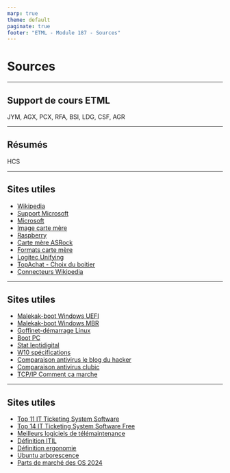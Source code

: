 ```yaml
---
marp: true
theme: default
paginate: true
footer: "ETML - Module 187 - Sources"
---
```


<!-- header: "Module 187 - Sources" -->
# Sources

---

## Support de cours ETML

JYM, AGX, PCX, RFA, BSI, LDG, CSF, AGR

---

## Résumés

HCS

---

## Sites utiles

- [Wikipedia](https://fr.wikipedia.org/wiki/)
- [Support Microsoft](https://support.microsoft.com/fr-ch)
- [Microsoft](https://www.microsoft.com/fr-ch/)
- [Image carte mère](https://fr.123rf.com/images-libres-de-droits/carte_mere.html?alttext=1&start=100&sti=llfmq13x1f03ham11o|&mediapopup=96119403)
- [Raspberry](https://www.raspberrypi.org/products/raspberry-pi-4-model-b/)
- [Carte mère ASRock](https://www.asrock.com/mb/Intel/X99%20WS/)
- [Formats carte mère](https://forums.cnetfrance.fr/materiel-informatique-composants-et-peripheriques/637801-memoire-et-carte-mere)
- [Logitec Unifying](https://www.logitech.com/fr-fr/resource-center/what-is-unifying.html)
- [TopAchat - Choix du boitier](https://www.topachat.com/comprendre/choisir-boitier-pc.php)
- [Connecteurs Wikipedia](https://fr.wikipedia.org/wiki/Connectique)

---

## Sites utiles

- [Malekak-boot Windows UEFI](https://www.malekal.com/processus-demarrage-uefi-windows/)
- [Malekak-boot Windows MBR](https://www.malekal.com/processus-demarrage-windows-mbr/)
- [Goffinet-démarrage Linux](https://linux.goffinet.org/administration/processus-et-demarrage/demarrage-du-systeme-linux/)
- [Boot PC](https://neosmart.net/wiki/mbr-boot-process/)
- [Stat leptidigital](https://www.leptidigital.fr/technologie/parts-marche-systemes-exploitation-26774/)
- [W10 spécifications](https://www.microsoft.com/fr-ch/windows/windows-10-specifications)
- [Comparaison antivirus le blog du hacker](https://www.leblogduhacker.fr/quel-est-vraiment-le-meilleur-antivirus/)
- [Comparaison antivirus clubic](https://www.clubic.com/article-77079-1-guide-comparatif-meilleur-antivirus.html)
- [TCP/IP Comment ca marche](https://www.commentcamarche.net/contents/539-tcp-ip)

---

## Sites utiles

- [Top 11 IT Ticketing System Software](https://blog.hubspot.com/service/it-ticketing-system)
- [Top 14 IT Ticketing System Software Free](https://blog.hubspot.com/service/free-help-desk-software)
- [Meilleurs logiciels de télémaintenance](https://www.clubic.com/telecharger/actus-logiciels/article-815752-1-meilleurs-logiciels-prise-en-main-distance.html)
- [Définition ITIL](https://fr.wikipedia.org/wiki/Information_Technology_Infrastructure_Library)
- [Définition ergonomie](https://www.larousse.fr/dictionnaires/francais/ergonomie/30778)
- [Ubuntu arborescence](https://doc.ubuntu-fr.org/arborescence)
- [Parts de marché des OS 2024](https://mondetech.fr/parts-de-marche-des-systemes-dexploitation-en-2024/)

